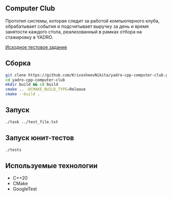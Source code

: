 ## Computer Club
Прототип системы, которая следит за работой компьютерного клуба, обрабатывает события и подсчитывает выручку за день и время занятости каждого стола, реализованный в рамках отбора на стажировку в YADRO.

[Исходное тестовое задание](https://github.com/KrivosheevNikita/yadro-cpp-computer-club/blob/main/Исходное%20задание.txt)

## Сборка
```bash
git clone https://github.com/KrivosheevNikita/yadro-cpp-computer-club.git
cd yadro-cpp-computer-club
mkdir build && cd build
cmake .. -DCMAKE_BUILD_TYPE=Release
cmake --build .
```
## Запуск
```bash
./task ../test_file.txt
```
## Запуск юнит-тестов
```bash
./tests
```
## Используемые технологии
- C++20
- CMake
- GoogleTest 
